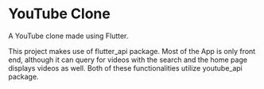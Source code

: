# YouTube Clone

A YouTube clone made using Flutter.

This project makes use of flutter_api package.
Most of the App is only front end, although it can query for videos with the search and the home page displays videos as well. Both of these functionalities utilize youtube_api package.
